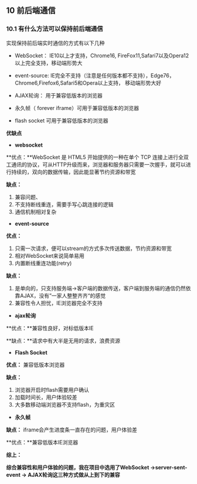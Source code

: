 ## 10 前后端通信

### 10.1 有什么方法可以保持前后端通信

实现保持前后端实时通信的方式有以下几种

- WebSocket： IE10以上才支持，Chrome16, FireFox11,Safari7以及Opera12以上完全支持，移动端形势大

- event-source: IE完全不支持（注意是任何版本都不支持），Edge76，Chrome6,Firefox6,Safari5和Opera以上支持， 移动端形势大好

- AJAX轮询： 用于兼容低版本的浏览器

- 永久帧（ forever iframe）可用于兼容低版本的浏览器

- flash socket 可用于兼容低版本的浏览器

**优缺点**

- **websocket**

**优点：**WebSocket 是 HTML5 开始提供的一种在单个 TCP 连接上进行全双工通讯的协议，可从HTTP升级而来，浏览器和服务器只需要一次握手，就可以进行持续的，双向的数据传输，因此能显著节约资源和带宽

**缺点：**

1. 兼容问题、
2. 不支持断线重连，需要手写心跳连接的逻辑
3. 通信机制相对复杂

- **event-source**

**优点：**

1. 只需一次请求，便可以stream的方式多次传送数据，节约资源和带宽 
2. 相对WebSocket来说简单易用
3. 内置断线重连功能(retry)

**缺点：**

1. 是单向的，只支持服务端->客户端的数据传送，客户端到服务端的通信仍然依靠AJAX，没有”一家人整整齐齐“的感觉
2. 兼容性令人担忧，IE浏览器完全不支持

- **ajax轮询**

**优点：**兼容性良好，对标低版本IE

**缺点：**请求中有大半是无用的请求，浪费资源

- **Flash Socket**

**优点：** 兼容低版本浏览器

**缺点：**

1. 浏览器开启时flash需要用户确认
2. 加载时间长，用户体验较差 
3. 大多数移动端浏览器不支持flash，为重灾区

- **永久帧**

**缺点：** iframe会产生进度条一直存在的问题，用户体验差

**优点：**兼容低版本IE浏览器

**综上：**

**综合兼容性和用户体验的问题，我在项目中选用了WebSocket ->server-sent-event -> AJAX轮询这三种方式做从上到下的兼容**